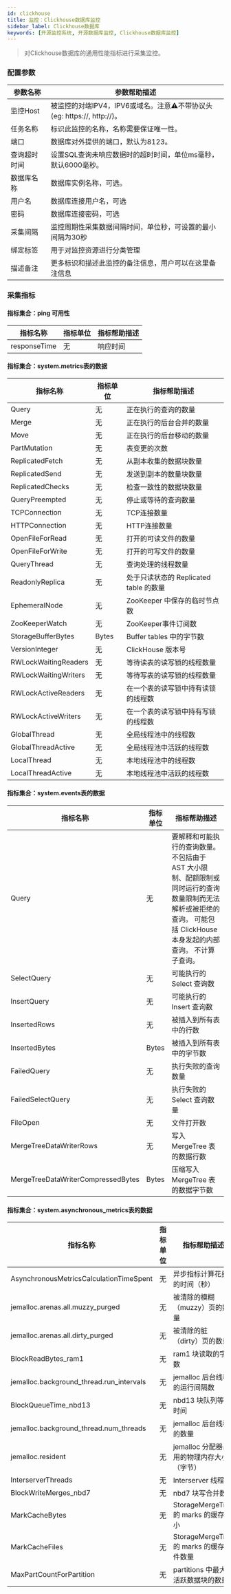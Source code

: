 ```yaml
---
id: clickhouse  
title: 监控：Clickhouse数据库监控  
sidebar_label: Clickhouse数据库   
keywords: [开源监控系统, 开源数据库监控, Clickhouse数据库监控]
---
```


> 对Clickhouse数据库的通用性能指标进行采集监控。

### 配置参数

|  参数名称  |                        参数帮助描述                        |
|--------|------------------------------------------------------|
| 监控Host | 被监控的对端IPV4，IPV6或域名。注意⚠️不带协议头(eg: https://, http://)。 |
| 任务名称   | 标识此监控的名称，名称需要保证唯一性。                                  |
| 端口     | 数据库对外提供的端口，默认为8123。                                  |
| 查询超时时间 | 设置SQL查询未响应数据时的超时时间，单位ms毫秒，默认6000毫秒。                  |
| 数据库名称  | 数据库实例名称，可选。                                          |
| 用户名    | 数据库连接用户名，可选                                          |
| 密码     | 数据库连接密码，可选                                           |
| 采集间隔   | 监控周期性采集数据间隔时间，单位秒，可设置的最小间隔为30秒                       |
| 绑定标签   | 用于对监控资源进行分类管理                                        |
| 描述备注   | 更多标识和描述此监控的备注信息，用户可以在这里备注信息                          |

### 采集指标

#### 指标集合：ping 可用性

|     指标名称     | 指标单位 | 指标帮助描述 |
|--------------|------|--------|
| responseTime | 无    | 响应时间   |

#### 指标集合：system.metrics表的数据

|         指标名称         | 指标单位  |            指标帮助描述            |
|----------------------|-------|------------------------------|
| Query                | 无     | 正在执行的查询的数量                   |
| Merge                | 无     | 正在执行的后台合并的数量                 |
| Move                 | 无     | 正在执行的后台移动的数量                 |
| PartMutation         | 无     | 表变更的次数                       |
| ReplicatedFetch      | 无     | 从副本收集的数据块数量                  |
| ReplicatedSend       | 无     | 发送到副本的数量块数量                  |
| ReplicatedChecks     | 无     | 检查一致性的数据块数量                  |
| QueryPreempted       | 无     | 停止或等待的查询数量                   |
| TCPConnection        | 无     | TCP连接数量                      |
| HTTPConnection       | 无     | HTTP连接数量                     |
| OpenFileForRead      | 无     | 打开的可读文件的数量                   |
| OpenFileForWrite     | 无     | 打开的可写文件的数量                   |
| QueryThread          | 无     | 查询处理的线程数量                    |
| ReadonlyReplica      | 无     | 处于只读状态的 Replicated table 的数量 |
| EphemeralNode        | 无     | ZooKeeper 中保存的临时节点数          |
| ZooKeeperWatch       | 无     | ZooKeeper事件订阅数               |
| StorageBufferBytes   | Bytes | Buffer tables 中的字节数          |
| VersionInteger       | 无     | ClickHouse 版本号               |
| RWLockWaitingReaders | 无     | 等待读表的读写锁的线程数量                |
| RWLockWaitingWriters | 无     | 等待写表的读写锁的线程数量                |
| RWLockActiveReaders  | 无     | 在一个表的读写锁中持有读锁的线程数            |
| RWLockActiveWriters  | 无     | 在一个表的读写锁中持有写锁的线程数            |
| GlobalThread         | 无     | 全局线程池中的线程数                   |
| GlobalThreadActive   | 无     | 全局线程池中活跃的线程数                 |
| LocalThread          | 无     | 本地线程池中的线程数                   |
| LocalThreadActive    | 无     | 本地线程池中活跃的线程数                 |

#### 指标集合：system.events表的数据

|                指标名称                | 指标单位  |                                             指标帮助描述                                             |
|------------------------------------|-------|------------------------------------------------------------------------------------------------|
| Query                              | 无     | 要解释和可能执行的查询数量。 不包括由于 AST 大小限制、配额限制或同时运行的查询数量限制而无法解析或被拒绝的查询。 可能包括 ClickHouse 本身发起的内部查询。 不计算子查询。 |
| SelectQuery                        | 无     | 可能执行的 Select 查询数                                                                               |
| InsertQuery                        | 无     | 可能执行的 Insert 查询数                                                                               |
| InsertedRows                       | 无     | 被插入到所有表中的行数                                                                                    |
| InsertedBytes                      | Bytes | 被插入到所有表中的字节数                                                                                   |
| FailedQuery                        | 无     | 执行失败的查询数量                                                                                      |
| FailedSelectQuery                  | 无     | 执行失败的 Select 查询数量                                                                              |
| FileOpen                           | 无     | 文件打开数                                                                                          |
| MergeTreeDataWriterRows            | 无     | 写入 MergeTree 表的数据行数                                                                            |
| MergeTreeDataWriterCompressedBytes | Bytes | 压缩写入 MergeTree 表的数据字节数                                                                         |

#### 指标集合：system.asynchronous_metrics表的数据

|                   指标名称                   | 指标单位 |              指标帮助描述              |
|------------------------------------------|------|----------------------------------|
| AsynchronousMetricsCalculationTimeSpent  | 无    | 异步指标计算花费的时间（秒）                   |
| jemalloc.arenas.all.muzzy_purged         | 无    | 被清除的模糊（muzzy）页的数量                |
| jemalloc.arenas.all.dirty_purged         | 无    | 被清除的脏 （dirty）页的数量                |
| BlockReadBytes_ram1                      | 无    | ram1 块读取的字节数                     |
| jemalloc.background_thread.run_intervals | 无    | jemalloc 后台线程的运行间隔数              |
| BlockQueueTime_nbd13                     | 无    | nbd13 块队列等待时间                    |
| jemalloc.background_thread.num_threads   | 无    | jemalloc 后台线程的数量                 |
| jemalloc.resident                        | 无    | jemalloc 分配器占用的物理内存大小（字节）        |
| InterserverThreads                       | 无    | Interserver 线程数                  |
| BlockWriteMerges_nbd7                    | 无    | nbd7 块写合并数量                      |
| MarkCacheBytes                           | 无    | StorageMergeTree 的 marks 的缓存大小   |
| MarkCacheFiles                           | 无    | StorageMergeTree 的 marks 的缓存文件数量 |
| MaxPartCountForPartition                 | 无    | partitions 中最大的活跃数据块的数量          |

